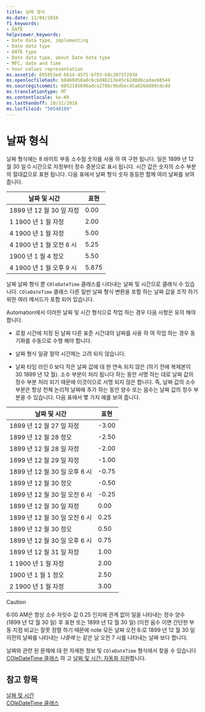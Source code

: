 ```yaml
---
title: 날짜 형식
ms.date: 11/04/2016
f1_keywords:
- DATE
helpviewer_keywords:
- Date data type, implementing
- Date data type
- DATE type
- Date data type, about Date data type
- MFC, date and time
- hour values representation
ms.assetid: 695853ed-b614-4575-b793-b8c287372038
ms.openlocfilehash: b8460d50a0c6cbd4b213e45c62d8d6cadae68544
ms.sourcegitcommit: 6052185696adca270bc9bdbec45a626dd89cdcdd
ms.translationtype: MT
ms.contentlocale: ko-KR
ms.lasthandoff: 10/31/2018
ms.locfileid: "50548189"
---
```

# <a name="date-type"></a>날짜 형식

날짜 형식에는 8 바이트 부동 소수점 숫자를 사용 하 여 구현 됩니다. 일은 1899 년 12 월 30 일 0 시간으로 자정부터 정수 증분으로 표시 됩니다. 시간 값은 숫자의 소수 부분의 절대값으로 표현 됩니다. 다음 표에서 날짜 형식 숫자 동등한 함께 여러 날짜를 보여 줍니다.

|날짜 및 시간|표현|
|-------------------|--------------------|
|1899 년 12 월 30 일 자정|0.00|
|1 1900 년 1 월 자정|2.00|
|4 1900 년 1 월 자정|5.00|
|4 1900 년 1 월 오전 6 시|5.25|
|1900 년 1 월 4 정오|5.50|
|4 1900 년 1 월 오후 9 시|5.875|

날짜 날짜 형식 뿐 `COleDateTime` 클래스를 나타내는 날짜 및 시간으로 클래식 수 있습니다. `COleDateTime` 클래스 다른 일반 날짜 형식 변환을 포함 하는 날짜 값을 조작 하기 위한 여러 메서드가 포함 되어 있습니다.

Automation에서 이러한 날짜 및 시간 형식으로 작업 하는 경우 다음 사항은 유의 해야 합니다.

- 로컬 시간에 지정 된 날짜 다른 표준 시간대의 날짜를 사용 하 여 작업 하는 경우 동기화를 수동으로 수행 해야 합니다.

- 날짜 형식 일광 절약 시간제는 고려 되지 않습니다.

- 날짜 타임 라인 0 보다 작은 날짜 값에 대 한 연속 되지 않은 (하기 전에 복제본이 30 1899 년 12 월). 소수 부분이 처리 됩니다 하는 동안 서명 하는 대로 날짜 값의 정수 부분 처리 되기 때문에 이것이으로 서명 되지 않은 합니다. 즉, 날짜 값의 소수 부분은 항상 전체 논리적 날짜에 추가 하는 동안 양수 또는 음수는 날짜 값의 정수 부분을 수 있습니다. 다음 표에서 몇 가지 예를 보여 줍니다.

|날짜 및 시간|표현|
|-------------------|--------------------|
|1899 년 12 월 27 일 자정|-3.00|
|1899 년 12 월 28 정오|-2.50|
|1899 년 12 월 28 일 자정|-2.00|
|1899 년 12 월 29 일 자정|-1.00|
|1899 년 12 월 30 일 오후 6 시|-0.75|
|1899 년 12 월 30 정오|-0.50|
|1899 년 12 월 30 일 오전 6 시|-0.25|
|1899 년 12 월 30 일 자정|0.00|
|1899 년 12 월 30 일 오전 6 시|0.25|
|1899 년 12 월 30 정오|0.50|
|1899 년 12 월 30 일 오후 6 시|0.75|
|1899 년 12 월 31 일 자정|1.00|
|1 1900 년 1 월 자정|2.00|
|1900 년 1 월 1 정오|2.50|
|2 1900 년 1 월 자정|3.00|

> [!CAUTION]
>  6:00 AM은 항상 소수 자릿수 값 0.25 인지에 관계 없이 일을 나타내는 정수 양수 (1899 년 12 월 30 일) 후 표현 또는 1899 년 12 월 30 일) (이전 음수 이면 간단한 부동 지점 비교는 잘못 정렬 하기 때문에 note 모든 날짜 오전 6:로 1899 년 12 월 30 일 이전의 날짜를 나타내는 *나중에* 는 같은 날 오전 7 시를 나타내는 날짜 보다 합니다.

날짜와 관련 된 문제에 대 한 자세한 정보 및 `COleDateTime` 형식에서 찾을 수 있습니다 [COleDateTime 클래스](../atl-mfc-shared/reference/coledatetime-class.md) 하 고 [날짜 및 시간: 자동화 지원](../atl-mfc-shared/date-and-time-automation-support.md)합니다.

## <a name="see-also"></a>참고 항목

[날짜 및 시간](../atl-mfc-shared/date-and-time.md)<br/>
[COleDateTime 클래스](../atl-mfc-shared/reference/coledatetime-class.md)

